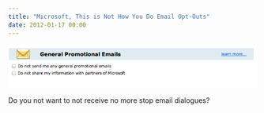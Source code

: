```yaml
---
title: "Microsoft, This is Not How You Do Email Opt-Outs"
date: 2012-01-17 00:00
---
```


 ![](/img/import/blog/2012/01/microsoft-this-is-not-how-you-do-email-opt-outs/3B10D34208324BC798787FA76ED64A29.png)

Do you not want to not receive no more stop email dialogues?

<!-- more -->
